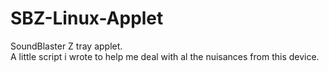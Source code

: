 # SBZ-Linux-Applet
SoundBlaster Z tray applet.<br/>
A little script i wrote to help me deal with al the nuisances from this device.
